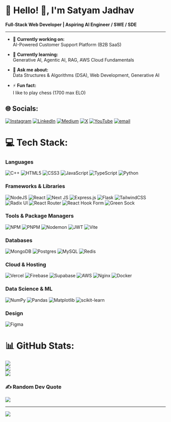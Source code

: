 # 💫 Hello! 👋, I'm Satyam Jadhav  

**Full-Stack Web Developer | Aspiring AI Engineer / SWE / SDE**  

---

- 🔭 **Currently working on:**  
  AI-Powered Customer Support Platform (B2B SaaS)  

- 🌱 **Currently learning:**  
  Generative AI, Agentic AI, RAG, AWS Cloud Fundamentals  

- 💬 **Ask me about:**  
  Data Structures & Algorithms (DSA), Web Development, Generative AI  

- ⚡ **Fun fact:**  
  I like to play chess (1700 max ELO)  

## 🌐 Socials:
[![Instagram](https://img.shields.io/badge/Instagram-%23E4405F.svg?logo=Instagram&logoColor=white)](https://instagram.com/satya_m55007) [![LinkedIn](https://img.shields.io/badge/LinkedIn-%230077B5.svg?logo=linkedin&logoColor=white)](https://linkedin.com/in/satyam-jadhav-8ba95a250) [![Medium](https://img.shields.io/badge/Medium-12100E?logo=medium&logoColor=white)](https://medium.com/@@satyam.d.jadhav) [![X](https://img.shields.io/badge/X-black.svg?logo=X&logoColor=white)](https://x.com/Satya_j007) [![YouTube](https://img.shields.io/badge/YouTube-%23FF0000.svg?logo=YouTube&logoColor=white)](https://youtube.com/@satyamjadhav3901) [![email](https://img.shields.io/badge/Email-D14836?logo=gmail&logoColor=white)](mailto:satyam.d.jadhav@gmail.com) 

# 💻 Tech Stack:

### Languages  
![C++](https://img.shields.io/badge/c++-%2300599C.svg?style=for-the-badge&logo=c%2B%2B&logoColor=white) ![HTML5](https://img.shields.io/badge/html5-%23E34F26.svg?style=for-the-badge&logo=html5&logoColor=white) ![CSS3](https://img.shields.io/badge/css3-%231572B6.svg?style=for-the-badge&logo=css3&logoColor=white) ![JavaScript](https://img.shields.io/badge/javascript-%23323330.svg?style=for-the-badge&logo=javascript&logoColor=%23F7DF1E) ![TypeScript](https://img.shields.io/badge/typescript-%23007ACC.svg?style=for-the-badge&logo=typescript&logoColor=white) ![Python](https://img.shields.io/badge/python-3670A0?style=for-the-badge&logo=python&logoColor=ffdd54)  

### Frameworks & Libraries  
![NodeJS](https://img.shields.io/badge/node.js-6DA55F?style=for-the-badge&logo=node.js&logoColor=white) ![React](https://img.shields.io/badge/react-%2320232a.svg?style=for-the-badge&logo=react&logoColor=%2361DAFB) ![Next JS](https://img.shields.io/badge/Next-black?style=for-the-badge&logo=next.js&logoColor=white) ![Express.js](https://img.shields.io/badge/express.js-%23404d59.svg?style=for-the-badge&logo=express&logoColor=%2361DAFB) ![Flask](https://img.shields.io/badge/flask-%23000.svg?style=for-the-badge&logo=flask&logoColor=white) ![TailwindCSS](https://img.shields.io/badge/tailwindcss-%2338B2AC.svg?style=for-the-badge&logo=tailwind-css&logoColor=white) ![Radix UI](https://img.shields.io/badge/radix%20ui-161618.svg?style=for-the-badge&logo=radix-ui&logoColor=white) ![React Router](https://img.shields.io/badge/React_Router-CA4245?style=for-the-badge&logo=react-router&logoColor=white) ![React Hook Form](https://img.shields.io/badge/React%20Hook%20Form-%23EC5990.svg?style=for-the-badge&logo=reacthookform&logoColor=white) ![Green Sock](https://img.shields.io/badge/green%20sock-88CE02?style=for-the-badge&logo=greensock&logoColor=white)  

### Tools & Package Managers  
![NPM](https://img.shields.io/badge/NPM-%23CB3837.svg?style=for-the-badge&logo=npm&logoColor=white) ![PNPM](https://img.shields.io/badge/pnpm-%234a4a4a.svg?style=for-the-badge&logo=pnpm&logoColor=f69220) ![Nodemon](https://img.shields.io/badge/NODEMON-%23323330.svg?style=for-the-badge&logo=nodemon&logoColor=%BBDEAD) ![JWT](https://img.shields.io/badge/JWT-black?style=for-the-badge&logo=JSON%20web%20tokens) ![Vite](https://img.shields.io/badge/vite-%23646CFF.svg?style=for-the-badge&logo=vite&logoColor=white)  

### Databases  
![MongoDB](https://img.shields.io/badge/MongoDB-%234ea94b.svg?style=for-the-badge&logo=mongodb&logoColor=white) ![Postgres](https://img.shields.io/badge/postgres-%23316192.svg?style=for-the-badge&logo=postgresql&logoColor=white) ![MySQL](https://img.shields.io/badge/mysql-4479A1.svg?style=for-the-badge&logo=mysql&logoColor=white) ![Redis](https://img.shields.io/badge/redis-%23DD0031.svg?style=for-the-badge&logo=redis&logoColor=white)  

### Cloud & Hosting  
![Vercel](https://img.shields.io/badge/vercel-%23000000.svg?style=for-the-badge&logo=vercel&logoColor=white) ![Firebase](https://img.shields.io/badge/firebase-a08021?style=for-the-badge&logo=firebase&logoColor=ffcd34) ![Supabase](https://img.shields.io/badge/Supabase-3ECF8E?style=for-the-badge&logo=supabase&logoColor=white) ![AWS](https://img.shields.io/badge/AWS-%23FF9900.svg?style=for-the-badge&logo=amazon-aws&logoColor=white) ![Nginx](https://img.shields.io/badge/nginx-%23009639.svg?style=for-the-badge&logo=nginx&logoColor=white) ![Docker](https://img.shields.io/badge/docker-%230db7ed.svg?style=for-the-badge&logo=docker&logoColor=white)  

### Data Science & ML  
![NumPy](https://img.shields.io/badge/numpy-%23013243.svg?style=for-the-badge&logo=numpy&logoColor=white) ![Pandas](https://img.shields.io/badge/pandas-%23150458.svg?style=for-the-badge&logo=pandas&logoColor=white) ![Matplotlib](https://img.shields.io/badge/Matplotlib-%23ffffff.svg?style=for-the-badge&logo=Matplotlib&logoColor=black) ![scikit-learn](https://img.shields.io/badge/scikit--learn-%23F7931E.svg?style=for-the-badge&logo=scikit-learn&logoColor=white)  

### Design  
![Figma](https://img.shields.io/badge/figma-%23F24E1E.svg?style=for-the-badge&logo=figma&logoColor=white)  


# 📊 GitHub Stats:

![](https://github-readme-stats.vercel.app/api?username=SatyamJadhav007&theme=dark&hide_border=false&include_all_commits=true&count_private=true&cache_seconds=3600)<br/>
![](https://nirzak-streak-stats.vercel.app/?user=SatyamJadhav007&theme=dark&hide_border=false&cache_seconds=3600)<br/>
![](https://github-readme-stats.vercel.app/api/top-langs/?username=SatyamJadhav007&theme=dark&hide_border=false&include_all_commits=true&count_private=true&layout=compact&cache_seconds=3600)


### ✍️ Random Dev Quote
![](https://quotes-github-readme.vercel.app/api?type=horizontal&theme=radical)

---
[![](https://visitcount.itsvg.in/api?id=SatyamJadhav007&icon=0&color=0)](https://visitcount.itsvg.in)

<!-- Proudly created with GPRM ( https://gprm.itsvg.in ) -->
